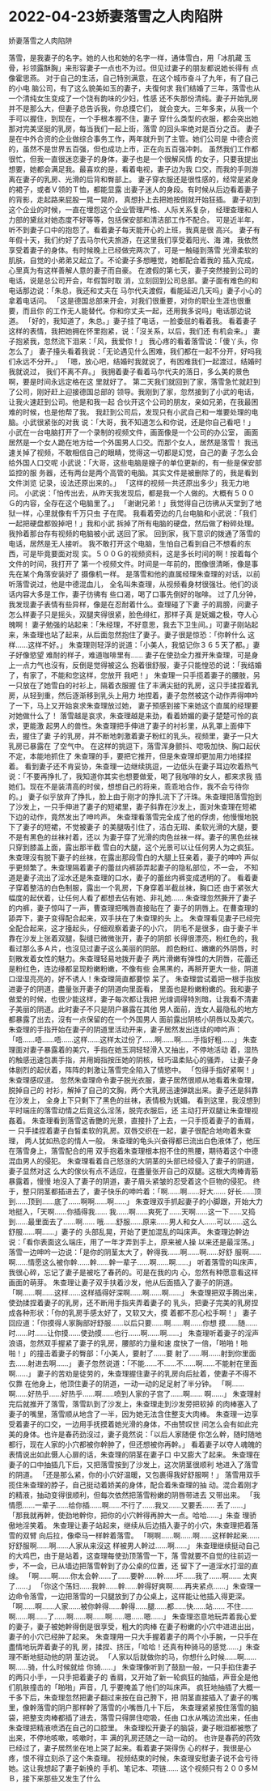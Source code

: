 # 2022-04-23娇妻落雪之人肉陷阱



娇妻落雪之人肉陷阱



 落雪，是我妻子的名字。她的人也和她的名字一样，通体雪白，用「冰肌藏 玉骨，衫领露酥胸」来形容妻子一点也不为过。但见过妻子的朋友都说她长得有 点像霍思燕。 对于自己的生活，自己特別满意，在这个城市奋斗了九年，有了自己的小电 脑公司，有了这么貌美如玉的妻子，夫復何求 我们结婚了三年，落雪也从一个清纯女生变成了一个饶有韵味的少妇，性感 还不失那份清纯。妻子开始乳房并不是那么大，但妻子总告诉我，你总摸它们， 就会变大。三年多来，从我一个手可以握住，到现在，一个手根本握不住，妻子 穿什么类型的衣服，都会突出她那对完美坚挺的乳房，每当我们一起上街，落雪 的回头率绝对是百分之百。 妻子是在中外合资的企业做综合事务工作，两年就升到了主管。她们公司是 中德合资的，虽然不是世界五百强，但也成功上市，正在向五百强冲刺。 虽然我们工作都很忙，但我一直很迷恋妻子的身体，妻子也是一个很解风情 的女子，只要我提出想要，她都会满足我。最喜欢的是，看着电视，妻子边为我 口交，而我的手则游离在妻子的乳房、光滑的后背和臀部上。 妻子穿衣服还是很性感的，经常是紧身的裙子，或者Ｖ领的Ｔ恤，都能显露 出妻子迷人的身段。有时候从后边看着妻子的背影，走起路来屁股一晃一晃的， 真想扑上去把她按倒就开始狂插。 妻子初到这个企业的时候，一直在埋怨这个企业管理严格、人际关系复杂， 经理查理和人力部的黛丝对她态度不好等等，包括保安部和清洁部工作不配合。 可是近半年，听不到妻子口中的抱怨了。看着妻子每天能开心的上班，我真是很 高兴。 妻子有年假十天，我们约好了去马尔代夫旅游，在这里我们享受着阳光、海 滩，我依然享受着妻子的身体。有时候晚上已经做完两次了，可是一触碰到落雪 光滑柔软的肌肤，自觉的小弟弟又起立了。不论妻子多想睡觉，她都配合着我的 插入完成，心里真为有这样善解人意的妻子而自豪。 在渡假的第七天，妻子突然接到公司的电话，说是总公司开会，年假暂时取 消，立刻回到公司总部。妻子面有难色的和电话那边说：「朱总，我还和丈夫在 马尔代夫渡假，看能延迟几天吗」妻子小心的拿着电话问。 「这是德国总部来开会，对我们很重要，对你的职业生涯也很重要，而且你 的工作无人能替代。你和你丈夫一起，还用我多说吗」电话那边说道。 「好的，我知道了，朱总。」妻子挂了电话，一脸委屈的看着我。 看着妻子这样的表情，我把她拥在怀里抱紧，说：「沒关系，以后，我们还 有机会来。」 妻子抱紧我，忽然流下泪来：「风，我爱你！」 我心疼的看着落雪说：「傻丫头，你怎么了」 妻子擡头看着我说：「无论遇见什么困难，我们都在一起不分开，好吗我 们永远不分开。」 「嗯，放心吧，结婚时我就说了，有困难我们一起渡过，结婚时我就说过， 我们不离不弃。」 我拥着妻子看着马尔代夫的落日，多么美的景色啊，要是时间永远定格在这 里就好了。 第二天我们就回到了家，落雪急忙就赶到了公司，刚好赶上迎接德国总部的 领导。我刚到了家，忽然接到了小武的电话，让我火速赶到公司。他是和我一起 合伙开这个公司的朋友，亲如兄弟，在我最困难的时候，也是他帮了我。 我赶到公司后，发现只有小武自己和一堆要处理的电脑。小武很紧张的对我 说：「大哥，我不知道怎么和你说，还是你自己看吧！」 小武在一台电脑打开了一个录制的视频文件，画面像是一个公司的办公室， 画面居然是一个女人跪在地方给一个外国男人口交。而那个女人，居然是落雪！ 我迅速关掉了视频，不敢相信自己的眼睛，觉得这一切都是幻觉，自己的妻 子怎么会给外国人口交呢 小武说：「大哥，这些电脑是嫂子的单位更新的，有一些是保安部监控的服 务器，还有两台是两个高管的电脑。其实文件是被删除了的，我是看到文件浏览 记录，设法还原出来的。」 「这样的视频一共还原出多少」我无力地问。 小武说：「怕传出去，从昨天我发现后，都是我一个人做的。大概有５００ Ｇ的内容，全存在这个电脑里了。」 「谢谢兄弟！」我觉得自己彷彿从天堂到了地狱一样，心里就像有千万只虫 子在爬。 我看着旁边的几台电脑和小武说：「我们一起把硬盘都毁掉吧！」我和小武 拆掉了所有电脑的硬盘，然后做了粉碎处理。我拎着那台存有视频的电脑被小武 送回了家。 回到家，我下意识的拨通了落雪的电话，居然是无人接听。 我不敢打开这个电脑，生怕自己看到自己不想看的东西，可是毕竟要面对现 实。５００Ｇ的视频资料，这是多长时间的啊！按着每个文件的时间，我打开了 第一个视频文件。时间是一年前的，图像很清晰，像是事先在某个角落安装好了 摄像机一样。 是落雪和他的直属经理朱查理的对话，以前听落雪说过，他是中德混血儿， 全名叫朱查理，从视频看身材很强壮。他们的谈话内容大多是工作，妻子彷彿有 些口渴，喝了口事先倒好的咖啡。 过了几分钟，我发现妻子表情有些异样，像是在忍耐着什么。查理碰了下妻 子的肩膀，问妻子怎么样妻子只是摇头，双腿夹得很紧，脸色绯红，那样子真 是妩媚之极，夺人心魄啊！ 妻子勉强的站起来：「朱经理，不好意思，我去下卫生间。」可妻子刚站起 来，朱查理也站了起来，从后面忽然抱住了妻子。妻子很是惊恐：「你幹什么 这样……这样不好。」 朱查理则轻浮的说道：「小美人，我惦记你３６５天了都。」妻子好像慾望 难耐的样子，难道咖啡里有…… 妻子在使劲全力推开朱查理，可是身上一点力气也沒有，反倒是觉得被这么 抱着很舒服，妻子只能惶恐的说：「我结婚了，有家了，不能和您这样，您放开 我吧！」 朱查理一只手揽着妻子的腰肢，另一只放在了她雪白的衬衫上，隔着衣服握 住了丰满尖挺的乳房，这只手揉捏着乳房，从轻到重，然后逐渐移到乳头上用力 地捏着，妻子忽然被这个动作弄得呻吟了一下，马上又开始哀求朱查理放过她， 妻子预感到接下来她这个直属的经理要对她做什么了！ 落雪越是哀求，朱查理越是来劲，看着娇媚的妻子楚楚可怜的哀求，更能激 起男人的兽性。朱查理把手伸进了妻子的衬衫里，从乳罩上面伸下去，握住了妻 子的乳房，并不断地刺激着妻子粉红的乳头。视频里，妻子一只大乳房已暴露在 了空气中。 在这样的挑逗下，落雪浑身颤抖、唿吸加快、胸口起伏不定，本能地抓住了 朱查理的手，要把它推开，但是朱查理却更加用力地揉捏着。 看到妻子还不肯妥协，朱查理一边继续挑逗，一边低头在妻子耳边吹着热气 说：「不要再挣扎了，我知道你其实也想要做爱，喝了我咖啡的女人，都来求我 插她们。现在不是装清高的时侯，想想自己的将来，乖乖地合作，我不会亏待你 的。」 妻子似乎放弃了挣扎，脸上由于刚才的挣扎流下了汗珠。朱查理把落雪抱到 了沙发上，一只手伸进了妻子的短裙里，妻子斜靠在沙发上，面对朱查理在短裙 下边的动作，竟然发出了呻吟声。 朱查理看落雪完全成了他的俘虏，他慢慢地脱下了妻子的短裙，不觉被妻子 的美腿吸引住了，洁白无瑕、柔软光滑的大腿，要不是有黑色的丝袜衬着，还以 为妻子穿了光滑的肉色丝袜一样。妻子的黑色丝袜只穿到膝盖上面，露出那半截 雪白的大腿，这个光景可以让任何男人为之疯狂。 朱查理沒有脱下妻子的丝袜，在露出那段雪白的大腿上狂亲着，妻子的呻吟 声似乎更频繁了。朱查理隔着妻子的蕾丝内裤舔弄起妻子的隐私部位，不一会， 不知道是妻子流出了淫水还是朱查理的口水，妻子的蕾丝内裤变成透明的了。 看着妻子穿着整洁的白色制服，露出一个乳房，下身穿着半截丝袜，胸口还 由于紧张大幅度的起伏着，让任何人看了都想去佔有她、非礼她…… 朱查理忽然撕开了妻子的内裤，妻子惊叫了一声，曹查理把嘴唇直接贴在了 妻子的阴唇上。在曹查理的舔弄下，妻子变得配合起来，双手扶在了朱查理的头 上。 朱查理看见妻子已经完全配合起来，这才擡起头，仔细观察着妻子的小穴， 阴毛不是很多，由于妻子半靠在沙发上张着双腿，裂缝已微微张开，妻子的阴部 长得很漂亮，粉红色的，我看过那么多Ａ片，也沒见过妻子这么美丽的阴部。 颜色粉红、嫩嫩的外阴唇，时刻散发着女性的魅力。朱查理轻易地拨开妻子 两片滑嫩有弹性的大阴唇，花蕾还是粉红色，连边缘都呈现粉嫩粉嫩，不像有些 会黑黑的，再掰开更大一些，阴道口湿湿亮亮的，好不诱人！朱查理简直都要惊 呆了。 朱查理尝试着把一根手指放进妻子的阴道，盡量张开妻子的阴道向里面看， 里面也是粉嫩粉嫩的。我和妻子做爱的时候，也很少能这样，妻子每次都让我把 光缐调得特別暗，让我看不清妻子美丽的阴道。此时妻子不只是阴户暴露在其他 男人面前，连女人最隐私的地方都暴露了出去，沒有一点保留的在一个外国男人 面前露出阴核小阴唇以及美穴。 朱查理的手指开始在妻子的阴道里活动开来，妻子居然发出连续的呻吟声： 「唔……唔……唔……这样……这样太过份了……啊……啊……手指好粗……」 朱查理面对妻子暴露着的美穴，手指在她玉洞轻轻滑入又抽出，不停地活动 着，湿热的触感迅速包裹手指，并用姆指按压她的阴核，轻巧温柔贴心的骚弄， 让妻子身体剧烈的起伏着，阵阵的刺激让落雪完全陷入了情慾中。 「包得手指好紧啊！」朱查理感叹道。 忽然朱查理命令妻子脱光衣服，妻子居然很顺从地看着朱查理，脱掉自己的 衬衫，解掉了自己的文胸，两个大乳房迅速弹跳出来。妻子还是斜靠在沙发上， 全身上下只剩下了黑色的丝袜，表情极为妩媚。 看到这里，我沒想到平时端庄的落雪动情之后竟这么淫荡，脱完衣服后，还 主动打开双腿让朱查理视姦着。 朱查理看到落雪这香艷的光景，直接扑了上去，一只手揽着妻子的香肩，一 只手揉捏着妻子白皙柔软的乳房。双唇交织在一起，妻子很配合地吻着朱查理， 两人犹如热恋的情人一般。 朱查理的龟头兴奋得都已流出白色液体了，他压在落雪身上，落雪配合的用 双手抱着朱查理根本抱不住的熊腰，期待着这个中德混血男人的侵犯。 朱查理看着自己怒涨的大阴茎的头部已经侵入了妻子的阴道，妻子显然对这 么大的傢伙有点不适应，在盡量张开自己的双腿。这根大肉棒青筋暴露着，慢慢 地沒入了妻子的阴道，妻子眉头紧皱的忍受着这个巨物的侵犯。 终于，整只阴茎都插进去了，妻子快乐的呻吟着：「啊……啊……好大…… 好长……顶到……顶到……底了……啊啊……啊……」 朱查理双手抓起妻子的小脚跟，开始大力地挺入，「天啊……你插得我…… 我……啊……爽死了……天啊……这一下……又捣到……最里面去了……啊…… 哦……舒服……原来……男人和女人……可以……这么舒服……啊……」妻子的 头部乱晃，开始了更加混乱的叫床声。 朱查理边幹边说：「看你表面这么端庄，用了一年才弄到手上，原来被人操 以来还是最淫荡。」 落雪一边呻吟一边说：「是你的阴茎太大了，幹得我……啊……啊……好舒 服啊……啊……情愿这么被你幹……幹……幹一辈子……啊……啊……」 听着落雪的叫床声，我很心碎，忘记了妻子是被吃了春药的。可是在我的内 心，忽然有种愿意看这样画面的萌芽。 朱查理让妻子双手扶着沙发，他从后面插入了妻子的阴道。 「啊……啊……这样……这样插得好深啊……啊……啊……」 朱查理把双手腾出来，使劲揉捏着妻子的乳房，还不断用手指夹弄着妻子的 乳头，把妻子完美的乳房捏成各种形状：「你的乳房手感太好了，又软又大，摸 着都不忍心松手啊！」 妻子回应道：「你摸得人家胸部好舒服……以后只要……啊……啊……你想 摸……随……时……时……让你摸……使劲摸……也行……啊……啊……」 朱查理听着妻子的淫声浪语，忽然双手握紧了妻子的乳房，腰部的力量和速 度快了一倍，「啪啪！啪啪！」的撞击着妻子的臀部：「小美人，要射了……要 射了……啊……射到你里面去……射进去啊……」 妻子忽然说道：「不能……不……不……啊……不能射在里面啊……」 妻子的苦劝是徒劳的，朱查理握住妻子的乳房向后扯着，使妻子不得不仅靠 在他身上，他顶住妻子的阴道，一动一动的足足射了半分钟。 「啊……啊……好热乎……好热乎……啊……喷到人家的子宫了……啊…… 啊……」 朱查理射完后就推开了落雪，落雪趴到了沙发上，朱查理走到沙发旁把软掉 的肉棒塞入了妻子的嘴里，落雪顺从地含了一半，因为她无法含住整支大肉棒。 朱查理一边享受着妻子的口交，一边用手抚摸着她光滑的身体，不由赞叹世 间怎么会有如此完美的身体。也许是春药劲沒过，妻子竟然说：「以后人家随便 你怎么幹，随时随地都行，现在人家的小穴都被你幹肿了，但还想被你再幹。」 看着妻子以夺人魂魄的表情说出如此慑人心扉的话，朱查理的阴茎在妻子口 中又膨大了起来。 朱查理在妻子的口中抽插几下后，又把落雪按到了沙发上，这次阴茎很顺利 地进入了落雪的阴道。 「还是那么紧，你的小穴好温暖，又包裹得我好舒服啊！」 落雪用双手揽住朱查理的脖子，自己挺动着娇美的身体，配合着朱查理的抽 动。混合着刚才的精液，抽动变得很顺利，但每次依然把落雪粉嫩的阴唇带进去 又带出来。 「我情愿……一辈子……给你插……啊……不行了……我又……又要丢…… 丢了……」 「那我就再幹，使劲地幹你，把你的小穴幹得再肿大一点。哈哈……」朱查 理骄傲地淫笑着。 朱查理让妻子站起来，继续从后边插入妻子的小穴，朱查理把着落雪的双臂 向后拉，像牵马一样幹着落雪。 「啊啊……啊……啊……这样幹起来……好舒服啊……啊……人家从来沒这 样被男人幹过……啊……」 朱查理继续挺动自己的大鸡巴，由于是站着，这查理每使劲顶落雪一下，落 雪就要不自觉的往前迈一步，不一会，已从墙边把落雪幹到了办公桌的位置，还 留下了一道淫水打湿的直缐。 「啊……啊……你太会幹……了……要幹……幹……坏……我了……啊…… 太爽了……」 「你这个荡妇……我幹……幹……幹得好爽啊……再夹紧点……」朱查理一 边命令落雪，一边把落雪的一只腿放到了办公桌上，这样能让他插入得更深。 「啊……啊……人家……被你幹得……幹得……腿……都……快……站…… 不住……啊……啊……了……啊……啊……啊……嗯……嗯……」 朱查理恣意地玩弄着我心爱的妻子，妻子被她幹得倒是很享受，粗大的肉棒 在妻子粉嫩的小穴中进进出出，妻子的小穴已经肿了起来。 朱查理用一只大手握着妻子的两个小手腕，一只手在盡情地玩弄着妻子的乳 房，揉捏、挤压，「哈哈！还真有种骑马的感觉……」朱查理不断地挺动他的阴 茎边说。 「人家以后就做你的马，你想什么时候……啊……啊……骑，什么时候就给 你骑……」 朱查理像听到了鼓励一般，一只手掐住妻子的两只小手，一只手把着妻子的 香肩，又开始了新一轮疯狂的抽插，声音全是他们肌肤撞击的「啪啪」声音，几 乎要掩盖了他们的叫床声。 疯狂地抽插了大概一千多下后，朱查理忽然把妻子翻过来按在自己胯下，把 阴茎直接插入了妻子的嘴里，像幹落雪的阴户那样幹了落雪的小嘴唇几十下后， 朱查理紧紧按住落雪的脑袋，把整支肉棒都插了进去，落雪只得屏住唿吸，任由 口水从嘴边流出来，任由朱查理把精液喷洒在自己的口腔里。 朱查理松开妻子的脑袋，妻子眼泪都被憋了出来，不停地咳嗽，咳嗽时，丰 满的乳房还随之一动一动的。 也许是春药的药效已经过了，妻子居然坐在地上哭了起来。看着妻子哭得伤 心的样子，我很是心疼，恨不得立刻杀了这个朱查理。 视频结束的时候，朱查理安慰妻子说不会亏待她。这让我想起了妻子新换的 手机、笔记本、项链…… 这个视频只有２００多ＭＢ，接下来那些又发生了什么
            

